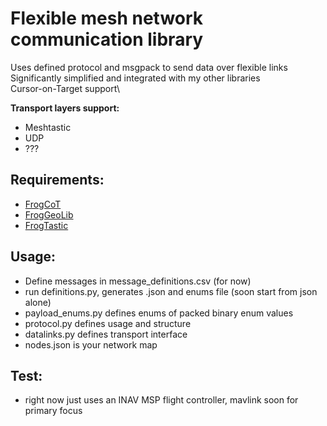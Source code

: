 # Flexible mesh network communication library
Uses defined protocol and msgpack to send data over flexible links\
Significantly simplified and integrated with my other libraries\
Cursor-on-Target support\

**Transport layers support:**
- Meshtastic
- UDP
- ???

## Requirements:
- [FrogCoT](https://github.com/xznhj8129/frogcot)
- [FrogGeoLib](https://github.com/xznhj8129/froggeolib)
- [FrogTastic](https://github.com/xznhj8129/frogtastic)

## Usage:
- Define messages in message_definitions.csv (for now)
- run definitions.py, generates .json and enums file (soon start from json alone)
- payload_enums.py defines enums of packed binary enum values
- protocol.py defines usage and structure
- datalinks.py defines transport interface
- nodes.json is your network map

## Test:
- right now just uses an INAV MSP flight controller, mavlink soon for primary focus